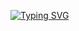 [![Typing SVG](https://readme-typing-svg.herokuapp.com?font=Fira+Code&pause=1000&color=7D65F7&width=435&lines=Ol%C3%A1%2C+meu+nome+%C3%A9+Hillary)](https://git.io/typing-svg)
